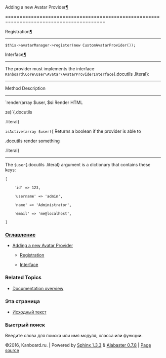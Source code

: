 Adding a new Avatar Provider[¶](#adding-a-new-avatar-provider "Ссылка на этот заголовок")

=========================================================================================



Registration[¶](#registration "Ссылка на этот заголовок")

---------------------------------------------------------



    $this->avatarManager->register(new CustomAvatarProvider());



Interface[¶](#interface "Ссылка на этот заголовок")

---------------------------------------------------



The provider must implements the interface `Kanboard\Core\User\Avatar\AvatarProviderInterface`{.docutils .literal}:



  ------------------------------------------------------------------------

  Method                   Description

  ------------------------ -----------------------------------------------

  `render(array $user, $si Render HTML

  ze)`{.docutils           

  .literal}                



  `isActive(array $user)`{ Returns a boolean if the provider is able to

  .docutils                render something

  .literal}                

  ------------------------------------------------------------------------



The `$user`{.docutils .literal} argument is a dictionary that contains these keys:



    [

        'id' => 123,

        'username' => 'admin',

        'name' => 'Administrator',

        'email' => 'me@localhost',

    ]



### [Оглавление](index.markdown)



-   [Adding a new Avatar Provider](#)

    -   [Registration](#registration)

    -   [Interface](#interface)



### Related Topics



-   [Documentation overview](index.markdown)



### Эта страница



-   [Исходный текст](_sources/plugin-avatar-provider.txt)



### Быстрый поиск



Введите слова для поиска или имя модуля, класса или функции.



©2016, Kanboard.ru. | Powered by [Sphinx 1.3.3](http://sphinx-doc.org/) & [Alabaster 0.7.8](https://github.com/bitprophet/alabaster) | [Page source](_sources/plugin-avatar-provider.txt)

